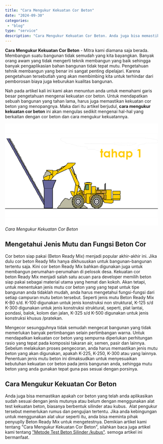```yaml
---
title: "Cara Mengukur Kekuatan Cor Beton"
date: "2024-09-30"
categories:
 - "blog"
type: "service"
description: "Cara Mengukur Kekuatan Cor Beton. Anda juga bisa memastikan apakah cor beton yang telah anda aplikasikan sudah sesuai dengan jenis mutunya atau belum dengan..."
---
```


**Cara Mengukur Kekuatan Cor Beton** - Mitra kami diamana saja berada. Membangun suatu bangunan tidak semudah yang kita bayangkan. Banyak orang awam yang tidak mengerti teknik membangun yang baik sehingga banyak pengaplikasian bahan bangunan tidak tepat mutu. Pengetahuan tehnik membangun yang benar ini sangat penting dipelajari. Karena pengetahuan tersebutlah yang akan membimbing kita untuk terhindar dari pemborosan biaya juga keburukan kualitas bangunan.

Nah pada artikel kali ini kami akan menuntun anda untuk memahami garis besar pengetahuan mengenai kekuatan cor beton. Untuk mendapatkan sebuah bangunan yang tahan lama, harus juga memastikan kekuatan cor beton yang menopangnya. Maka dari itu artikel berjudul, **cara mengukur kekuatan cor beton** ini akan mengulas sedikit mengenai hal-hal yang berkaitan dengan cor beton dan cara mengukur kekuatannya.

![proses produksi readymix concrete](/images/blog/produksi-readymix-concrete.png)
*Cara Mengukur Kekuatan Cor Beton*

 ## Mengetahui Jenis Mutu dan Fungsi Beton Cor

Cor beton siap pakai (Beton Ready Mix) menjadi popular akhir-akhir ini. Jika dulu cor beton Ready Mix hanya dikhususkan untuk bangunan-bangunan tertentu saja. Kini cor beton Ready Mix bahkan digunakan juga untuk membangun perumahan-perumahan di pelosok desa. Kekuatan cor beton Ready Mix menjadi salah satu acuan para developer memilih beton siap pakai sebagai material utama yang hemat dan kokoh. Akan tetapi, untuk menentukan jenis mutu cor beton yang yang tepat untuk tipe bangunan anda tidaklah mudah, anda harus mengetahui fungsi-fungsi dari setiap campuran mutu beton tersebut. Seperti jenis mutu Beton Ready Mix K-B0 s/d. K-100 digunakan untuk jenis konstruksi non struktural, K-125 s/d K-300 digunakan untuk jenis konstruksi struktural, seperti, plat lantai, pondasi, balok, kolom dan jalan, K-325 s/d K-500 digunakan untuk jenis konstruksi khusus /pratekan.

Mengecor sesungguhnya tidak semudah mengecat bangunan yang tidak memerlukan banyak pertimbangan selain pertimbangan warna. Untuk mendapatkan kekuatan cor beton yang sempurna diperlukan perhitungan rasio yang tepat pada komposisi takaran air, semen, pasir dan lainnya. Sebelum melakukan proses pengecoran, anda harus memastikan jenis mutu beton yang akan digunakan, apakah K-225, K-250, K-300 atau yang lainnya. Penentuan jenis mutu beton ini dimaksudkan untuk menyesuaikan kebutuhan kekuatan cor beton pada jenis bangunan anda, sehingga mutu beton yang anda gunakan tepat guna pas sesuai dengan porsinya.

 ## Cara Mengukur Kekuatan Cor Beton

Anda juga bisa memastikan apakah cor beton yang telah anda aplikasikan sudah sesuai dengan jenis mutunya atau belum dengan menggunakan alat test kekuatan beton, biasanya berbentuk silinder atau kubus.  Alat pengukur tersebut memerlukan rumus dan pengujian tertentu. Jika anda kebingungan untuk menggunakan alat ukur seperti itu, anda bisa meminta pihak penyuplly Beton Ready Mix untuk mengetestnya. Demikian artikel kami tentang "Cara Mengukur Kekuatan Cor Beton", silahkan baca juga artikel kami tentang ["Metode Test Beton Silinder /kubus"](/blog/metode-test-beton-silinder-kubus). semoga artikel ini bermanfaat.


